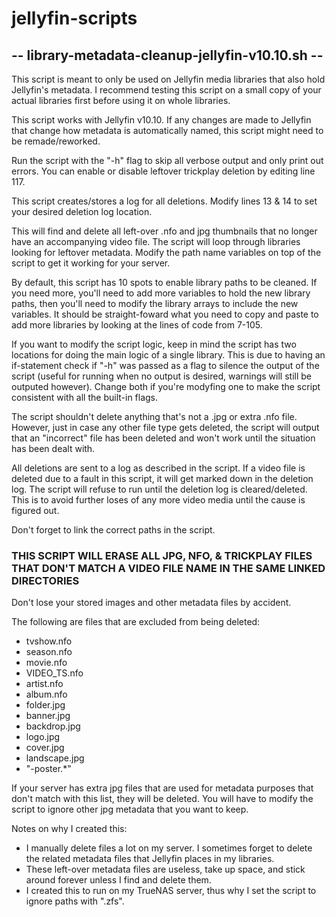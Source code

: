 # jellyfin-scripts

## -- library-metadata-cleanup-jellyfin-v10.10.sh --

This script is meant to only be used on Jellyfin media libraries that also hold Jellyfin's metadata.
I recommend testing this script on a small copy of your actual libraries first before using it on whole libraries.

This script works with Jellyfin v10.10.
If any changes are made to Jellyfin that change how metadata is automatically named, this script might need to be remade/reworked.

Run the script with the "-h" flag to skip all verbose output and only print out errors.
You can enable or disable leftover trickplay deletion by editing line 117.

This script creates/stores a log for all deletions.
Modify lines 13 & 14 to set your desired deletion log location.

This will find and delete all left-over .nfo and jpg thumbnails that no longer have an accompanying video file.
The script will loop through libraries looking for leftover metadata. Modify the path name variables on top of the script to get it working for your server.

By default, this script has 10 spots to enable library paths to be cleaned. If you need more, you'll need to add more variables to hold the new library paths, then you'll need to modify the library arrays to include the new variables.
It should be straight-foward what you need to copy and paste to add more libraries by looking at the lines of code from 7-105.

If you want to modify the script logic, keep in mind the script has two locations for doing the main logic of a single library.
This is due to having an if-statement check if "-h" was passed as a flag to silence the output of the script (useful for running when no output is desired, warnings will still be outputed however).
Change both if you're modyfing one to make the script consistent with all the built-in flags.

The script shouldn't delete anything that's not a .jpg or extra .nfo file. However, just in case any other file type gets deleted, the script will output that an "incorrect" file has been deleted and won't work until the situation has been dealt with.

All deletions are sent to a log as described in the script.
If a video file is deleted due to a fault in this script, it will get marked down in the deletion log.
The script will refuse to run until the deletion log is cleared/deleted.
This is to avoid further loses of any more video media until the cause is figured out.

Don't forget to link the correct paths in the script.

### THIS SCRIPT WILL ERASE ALL JPG, NFO, & TRICKPLAY FILES THAT DON'T MATCH A VIDEO FILE NAME IN THE SAME LINKED DIRECTORIES

Don't lose your stored images and other metadata files by accident.

The following are files that are excluded from being deleted:

- tvshow.nfo
- season.nfo
- movie.nfo
- VIDEO_TS.nfo
- artist.nfo
- album.nfo
- folder.jpg
- banner.jpg
- backdrop.jpg
- logo.jpg
- cover.jpg
- landscape.jpg
- "-poster.*"

If your server has extra jpg files that are used for metadata purposes that don't match with this list, they will be deleted.
You will have to modify the script to ignore other jpg metadata that you want to keep.

Notes on why I created this:

- I manually delete files a lot on my server. I sometimes forget to delete the related metadata files that Jellyfin places in my libraries.
- These left-over metadata files are useless, take up space, and stick around forever unless I find and delete them.
- I created this to run on my TrueNAS server, thus why I set the script to ignore paths with ".zfs".
